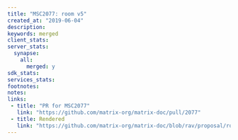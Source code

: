 ```yaml
---
title: "MSC2077: room v5"
created_at: "2019-06-04"
description:
keywords: merged
client_stats:
server_stats:
  synapse:
    all:
      merged: y
sdk_stats:
services_stats:
footnotes:
notes:
links:
 - title: "PR for MSC2077"
   link: "https://github.com/matrix-org/matrix-doc/pull/2077"
 - title: Rendered
   link: "https://github.com/matrix-org/matrix-doc/blob/rav/proposal/room_v5/proposals/2077-rooms-v5.md"
---
```

